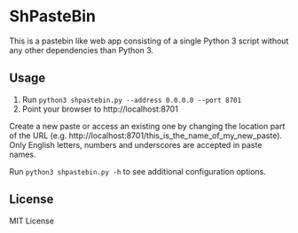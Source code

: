 # ShPasteBin

This is a pastebin like web app consisting of a single Python 3
script without any other dependencies than Python 3.

## Usage

1. Run `python3 shpastebin.py --address 0.0.0.0 --port 8701`
2. Point your browser to http://localhost:8701

Create a new paste or access an existing one by changing the
location part of the URL (e.g. http://localhost:8701/this_is_the_name_of_my_new_paste).
Only English letters, numbers and underscores are accepted in paste names.

Run `python3 shpastebin.py -h` to see additional configuration options.

## License

MIT License